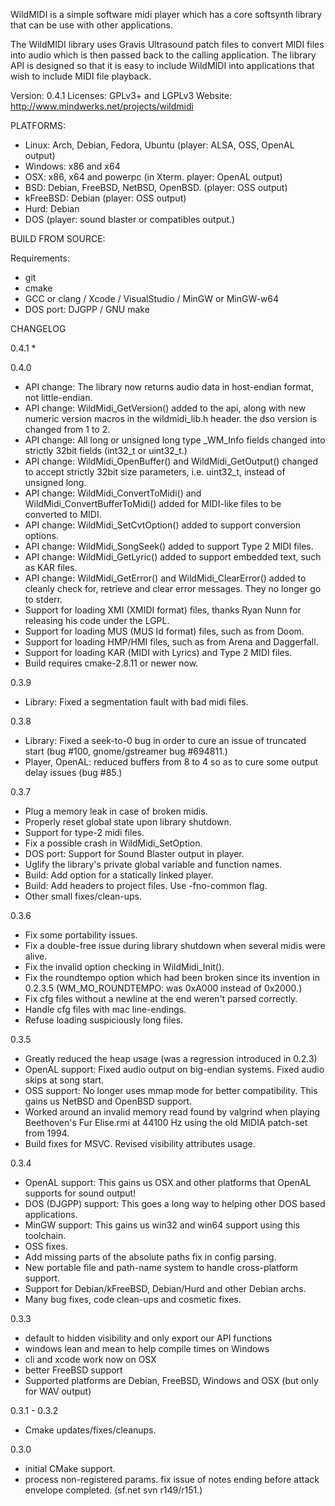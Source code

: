 WildMIDI is a simple software midi player which has a core softsynth
library that can be use with other applications.

The WildMIDI library uses Gravis Ultrasound patch files to convert MIDI
files into audio which is then passed back to the calling application.
The library API is designed so that it is easy to include WildMIDI into
applications that wish to include MIDI file playback.

Version: 0.4.1
Licenses: GPLv3+ and LGPLv3
Website: http://www.mindwerks.net/projects/wildmidi

PLATFORMS:

* Linux: Arch, Debian, Fedora, Ubuntu (player: ALSA, OSS, OpenAL output)
* Windows: x86 and x64
* OSX: x86, x64 and powerpc (in Xterm. player: OpenAL output)
* BSD: Debian, FreeBSD, NetBSD, OpenBSD. (player: OSS output)
* kFreeBSD: Debian (player: OSS output)
* Hurd: Debian
* DOS (player: sound blaster or compatibles output.)

BUILD FROM SOURCE:

Requirements:
* git
* cmake
* GCC or clang / Xcode / VisualStudio / MinGW or MinGW-w64
* DOS port: DJGPP / GNU make

CHANGELOG

0.4.1
* 

0.4.0
* API change: The library now returns audio data in host-endian format,
  not little-endian.
* API change: WildMidi_GetVersion() added to the api, along with new
  numeric version macros in the wildmidi_lib.h header. the dso version
  is changed from 1 to 2.
* API change: All long or unsigned long type _WM_Info fields changed
  into strictly 32bit fields (int32_t or uint32_t.)
* API change: WildMidi_OpenBuffer() and WildMidi_GetOutput() changed
  to accept strictly 32bit size parameters, i.e. uint32_t, instead of
  unsigned long.
* API change: WildMidi_ConvertToMidi() and WildMidi_ConvertBufferToMidi() 
  added for MIDI-like files to be converted to MIDI.
* API change: WildMidi_SetCvtOption() added to support conversion options.
* API change: WildMidi_SongSeek() added to support Type 2 MIDI files.
* API change: WildMidi_GetLyric() added to support embedded text, 
  such as KAR files.
* API change: WildMidi_GetError() and WildMidi_ClearError() added to
  cleanly check for, retrieve and clear error messages. They no longer
  go to stderr.
* Support for loading XMI (XMIDI format) files, thanks Ryan Nunn for
  releasing his code under the LGPL.
* Support for loading MUS (MUS Id format) files, such as from Doom.
* Support for loading HMP/HMI files, such as from Arena and Daggerfall.
* Support for loading KAR (MIDI with Lyrics) and Type 2 MIDI files.
* Build requires cmake-2.8.11 or newer now.

0.3.9
* Library: Fixed a segmentation fault with bad midi files.

0.3.8
* Library: Fixed a seek-to-0 bug in order to cure an issue of truncated
  start (bug #100, gnome/gstreamer bug #694811.)
* Player, OpenAL: reduced buffers from 8 to 4 so as to cure some output
  delay issues (bug #85.)

0.3.7
* Plug a memory leak in case of broken midis.
* Properly reset global state upon library shutdown.
* Support for type-2 midi files.
* Fix a possible crash in WildMidi_SetOption.
* DOS port: Support for Sound Blaster output in player.
* Uglify the library's private global variable and function names.
* Build: Add option for a statically linked player.
* Build: Add headers to project files. Use -fno-common flag.
* Other small fixes/clean-ups.

0.3.6
* Fix some portability issues.
* Fix a double-free issue during library shutdown when several midis
  were alive.
* Fix the invalid option checking in WildMidi_Init().
* Fix the roundtempo option which had been broken since its invention
  in 0.2.3.5 (WM_MO_ROUNDTEMPO: was 0xA000 instead of 0x2000.)
* Fix cfg files without a newline at the end weren't parsed correctly.
* Handle cfg files with mac line-endings.
* Refuse loading suspiciously long files.

0.3.5
* Greatly reduced the heap usage (was a regression introduced in 0.2.3)
* OpenAL support: Fixed audio output on big-endian systems. Fixed audio
  skips at song start.
* OSS support: No longer uses mmap mode for better compatibility. This
  gains us NetBSD and OpenBSD support.
* Worked around an invalid memory read found by valgrind when playing
  Beethoven's Fur Elise.rmi at 44100 Hz using the old MIDIA patch-set
  from 1994.
* Build fixes for MSVC. Revised visibility attributes usage.

0.3.4
* OpenAL support: This gains us OSX and other platforms that OpenAL
  supports for sound output!
* DOS (DJGPP) support: This goes a long way to helping other DOS
  based applications.
* MinGW support: This gains us win32 and win64 support using this
  toolchain.
* OSS fixes.
* Add missing parts of the absolute paths fix in config parsing.
* New portable file and path-name system to handle cross-platform
  support.
* Support for Debian/kFreeBSD, Debian/Hurd and other Debian archs.
* Many bug fixes, code clean-ups and cosmetic fixes.

0.3.3
* default to hidden visibility and only export our API functions
* windows lean and mean to help compile times on Windows
* cli and xcode work now on OSX
* better FreeBSD support
* Supported platforms are Debian, FreeBSD, Windows and OSX (but only
  for WAV output)

0.3.1 - 0.3.2
* Cmake updates/fixes/cleanups.

0.3.0
* initial CMake support.
* process non-registered params. fix issue of notes ending before
  attack envelope completed. (sf.net svn r149/r151.)

